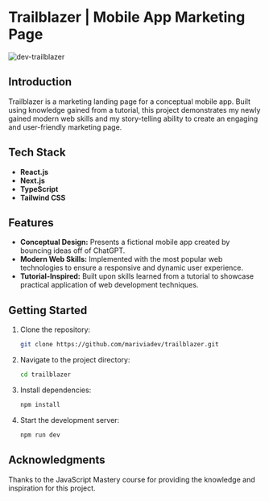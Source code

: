 # Trailblazer | Mobile App Marketing Page
![dev-trailblazer](https://github.com/user-attachments/assets/ffc6395e-0b66-44c1-b571-f63b045b216f)

## Introduction
Trailblazer is a marketing landing page for a conceptual mobile app. Built using knowledge gained from a tutorial, this project demonstrates my newly gained modern web skills and my story-telling ability to create an engaging and user-friendly marketing page.

## Tech Stack
- **React.js**
- **Next.js**
- **TypeScript**
- **Tailwind CSS**

## Features
- **Conceptual Design:** Presents a fictional mobile app created by bouncing ideas off of ChatGPT.
- **Modern Web Skills:** Implemented with the most popular web technologies to ensure a responsive and dynamic user experience.
- **Tutorial-Inspired:** Built upon skills learned from a tutorial to showcase practical application of web development techniques.

## Getting Started
1. Clone the repository:
   ```bash
   git clone https://github.com/mariviadev/trailblazer.git
   ```
2. Navigate to the project directory:
   ```bash
   cd trailblazer
   ```
3. Install dependencies:
   ```bash
   npm install
   ```
4. Start the development server:
   ```bash
   npm run dev
   ```

## Acknowledgments
Thanks to the JavaScript Mastery course for providing the knowledge and inspiration for this project.
